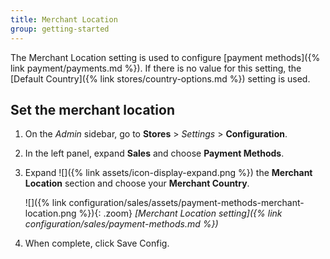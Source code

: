 ```yaml
---
title: Merchant Location
group: getting-started
---
```


The Merchant Location setting is used to configure [payment methods]({% link payment/payments.md %}). If there is no value for this setting, the [Default Country]({% link stores/country-options.md %}) setting is used.

## Set the merchant location

1. On the _Admin_ sidebar, go to **Stores** > _Settings_ > **Configuration**.

1. In the left panel, expand **Sales** and choose **Payment Methods**.

1. Expand ![]({% link assets/icon-display-expand.png %}) the **Merchant Location** section and choose your **Merchant Country**.

   ![]({% link configuration/sales/assets/payment-methods-merchant-location.png %}){: .zoom}
   _[Merchant Location setting]({% link configuration/sales/payment-methods.md %})_

1. When complete, click <span class="btn">Save Config</span>.
